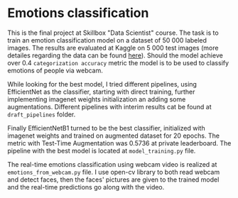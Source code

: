# Emotions classification

This is the final project at Skillbox "Data Scientist" course. The task is to train 
an emotion classification model on a dataset of 50 000 labeled images. The results are evaluated 
at Kaggle on 5 000 test images (more detailes regarding the data can be found 
[here](https://www.kaggle.com/c/skillbox-computer-vision-project/overview)). 
Should the model achieve over 0.4 `categorization accuracy` metric 
the model is to be used to classify emotions of people via webcam. 

While looking for the best model, I tried different pipelines, using EfficientNet as the 
classifier, starting with direct training, further implementing imagenet weights initialization 
an adding some augmentations. Different pipelines with interim results cat be found at 
`draft_pipelines` folder.

Finally EfficientNetB1 turned to be the best classifier, initialized with imagenet weights 
and trained on augmented dataset for 20 epochs. The metric with Test-Time Augmentation was 
0.5736 at private leaderboard. The pipeline with the best model is located at `model_training.py` file.

The real-time emotions classification using webcam video is realized at `emotions_from_webcam.py` file. 
I use open-cv library to both read webcam and detect faces, then the faces' pictures are given to the 
trained model and the real-time predictions go along with the video.